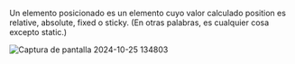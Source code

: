 Un elemento posicionado es un elemento cuyo valor calculado position es relative, absolute, fixed o sticky. (En otras palabras, es cualquier cosa excepto static.)


![Captura de pantalla 2024-10-25 134803](https://github.com/user-attachments/assets/26a1f28b-8617-4cae-9b13-a092b939674d)
